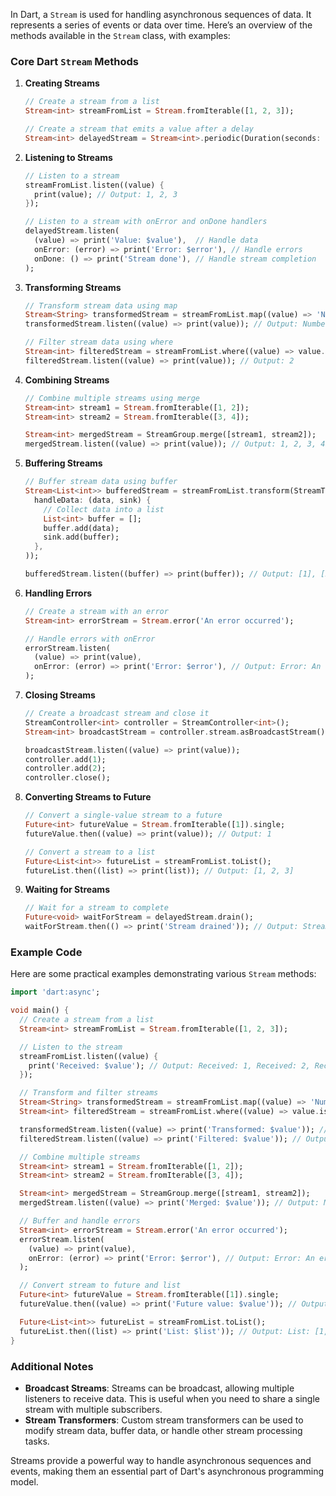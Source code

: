 In Dart, a `Stream` is used for handling asynchronous sequences of data. It represents a series of events or data over time. Here’s an overview of the methods available in the `Stream` class, with examples:

### Core Dart `Stream` Methods

1. **Creating Streams**

   ```dart
   // Create a stream from a list
   Stream<int> streamFromList = Stream.fromIterable([1, 2, 3]);

   // Create a stream that emits a value after a delay
   Stream<int> delayedStream = Stream<int>.periodic(Duration(seconds: 1), (count) => count).take(3);
   ```

2. **Listening to Streams**

   ```dart
   // Listen to a stream
   streamFromList.listen((value) {
     print(value); // Output: 1, 2, 3
   });

   // Listen to a stream with onError and onDone handlers
   delayedStream.listen(
     (value) => print('Value: $value'),  // Handle data
     onError: (error) => print('Error: $error'), // Handle errors
     onDone: () => print('Stream done'), // Handle stream completion
   );
   ```

3. **Transforming Streams**

   ```dart
   // Transform stream data using map
   Stream<String> transformedStream = streamFromList.map((value) => 'Number: $value');
   transformedStream.listen((value) => print(value)); // Output: Number: 1, Number: 2, Number: 3

   // Filter stream data using where
   Stream<int> filteredStream = streamFromList.where((value) => value.isEven);
   filteredStream.listen((value) => print(value)); // Output: 2
   ```

4. **Combining Streams**

   ```dart
   // Combine multiple streams using merge
   Stream<int> stream1 = Stream.fromIterable([1, 2]);
   Stream<int> stream2 = Stream.fromIterable([3, 4]);

   Stream<int> mergedStream = StreamGroup.merge([stream1, stream2]);
   mergedStream.listen((value) => print(value)); // Output: 1, 2, 3, 4
   ```

5. **Buffering Streams**

   ```dart
   // Buffer stream data using buffer
   Stream<List<int>> bufferedStream = streamFromList.transform(StreamTransformer.fromHandlers(
     handleData: (data, sink) {
       // Collect data into a list
       List<int> buffer = [];
       buffer.add(data);
       sink.add(buffer);
     },
   ));

   bufferedStream.listen((buffer) => print(buffer)); // Output: [1], [2], [3]
   ```

6. **Handling Errors**

   ```dart
   // Create a stream with an error
   Stream<int> errorStream = Stream.error('An error occurred');

   // Handle errors with onError
   errorStream.listen(
     (value) => print(value),
     onError: (error) => print('Error: $error'), // Output: Error: An error occurred
   );
   ```

7. **Closing Streams**

   ```dart
   // Create a broadcast stream and close it
   StreamController<int> controller = StreamController<int>();
   Stream<int> broadcastStream = controller.stream.asBroadcastStream();

   broadcastStream.listen((value) => print(value));
   controller.add(1);
   controller.add(2);
   controller.close();
   ```

8. **Converting Streams to Future**

   ```dart
   // Convert a single-value stream to a future
   Future<int> futureValue = Stream.fromIterable([1]).single;
   futureValue.then((value) => print(value)); // Output: 1

   // Convert a stream to a list
   Future<List<int>> futureList = streamFromList.toList();
   futureList.then((list) => print(list)); // Output: [1, 2, 3]
   ```

9. **Waiting for Streams**

   ```dart
   // Wait for a stream to complete
   Future<void> waitForStream = delayedStream.drain();
   waitForStream.then(() => print('Stream drained')); // Output: Stream drained
   ```

### Example Code

Here are some practical examples demonstrating various `Stream` methods:

```dart
import 'dart:async';

void main() {
  // Create a stream from a list
  Stream<int> streamFromList = Stream.fromIterable([1, 2, 3]);

  // Listen to the stream
  streamFromList.listen((value) {
    print('Received: $value'); // Output: Received: 1, Received: 2, Received: 3
  });

  // Transform and filter streams
  Stream<String> transformedStream = streamFromList.map((value) => 'Number: $value');
  Stream<int> filteredStream = streamFromList.where((value) => value.isEven);

  transformedStream.listen((value) => print('Transformed: $value')); // Output: Transformed: Number: 1, Transformed: Number: 2, Transformed: Number: 3
  filteredStream.listen((value) => print('Filtered: $value')); // Output: Filtered: 2

  // Combine multiple streams
  Stream<int> stream1 = Stream.fromIterable([1, 2]);
  Stream<int> stream2 = Stream.fromIterable([3, 4]);

  Stream<int> mergedStream = StreamGroup.merge([stream1, stream2]);
  mergedStream.listen((value) => print('Merged: $value')); // Output: Merged: 1, Merged: 2, Merged: 3, Merged: 4

  // Buffer and handle errors
  Stream<int> errorStream = Stream.error('An error occurred');
  errorStream.listen(
    (value) => print(value),
    onError: (error) => print('Error: $error'), // Output: Error: An error occurred
  );

  // Convert stream to future and list
  Future<int> futureValue = Stream.fromIterable([1]).single;
  futureValue.then((value) => print('Future value: $value')); // Output: Future value: 1

  Future<List<int>> futureList = streamFromList.toList();
  futureList.then((list) => print('List: $list')); // Output: List: [1, 2, 3]
}
```

### Additional Notes

- **Broadcast Streams**: Streams can be broadcast, allowing multiple listeners to receive data. This is useful when you need to share a single stream with multiple subscribers.
- **Stream Transformers**: Custom stream transformers can be used to modify stream data, buffer data, or handle other stream processing tasks.

Streams provide a powerful way to handle asynchronous sequences and events, making them an essential part of Dart's asynchronous programming model.